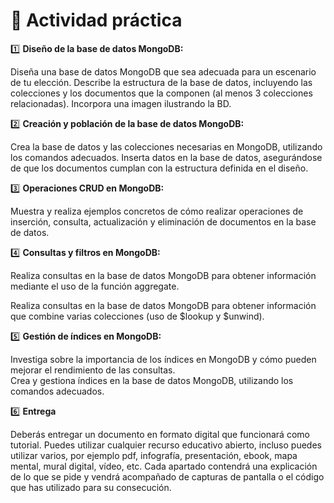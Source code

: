 # :muscle: Actividad práctica

1️⃣ **Diseño de la base de datos MongoDB:**
   
Diseña una base de datos MongoDB que sea adecuada para un  escenario de tu elección.
Describe la estructura de la base de datos, incluyendo las colecciones  y los documentos que la componen (al menos 3 colecciones relacionadas). Incorpora una imagen ilustrando la BD. 


2️⃣ **Creación y población de la base de datos MongoDB:**
    
Crea la base de datos y las colecciones necesarias en MongoDB,  utilizando los comandos adecuados. 
Inserta datos en la base de datos, asegurándose de que los  documentos cumplan con la estructura definida en el diseño. 

3️⃣ **Operaciones CRUD en MongoDB:** 
   
Muestra y realiza ejemplos concretos de cómo realizar operaciones de  inserción, consulta, actualización y eliminación de documentos en la  base de datos. 

4️⃣ **Consultas y filtros en MongoDB:** 

Realiza consultas en la base de datos MongoDB para obtener información mediante el uso de la función aggregate.

Realiza consultas en la base de datos MongoDB para obtener información  que combine varias colecciones (uso de $lookup y $unwind). 

5️⃣ **Gestión de índices en MongoDB:** 

Investiga sobre la importancia de los índices en MongoDB y cómo  pueden mejorar el rendimiento de las consultas.  
Crea y gestiona índices en la base de datos MongoDB, utilizando los  comandos adecuados. 
  

6️⃣ **Entrega**
   
Deberás entregar un documento en formato digital que funcionará como tutorial. Puedes utilizar cualquier recurso educativo abierto, incluso puedes utilizar varios, por ejemplo pdf, infografía, presentación, ebook, mapa mental, mural digital, vídeo, etc. Cada apartado contendrá una explicación de lo que se pide y vendrá acompañado  de capturas de pantalla o el código que has utilizado para su consecución.

